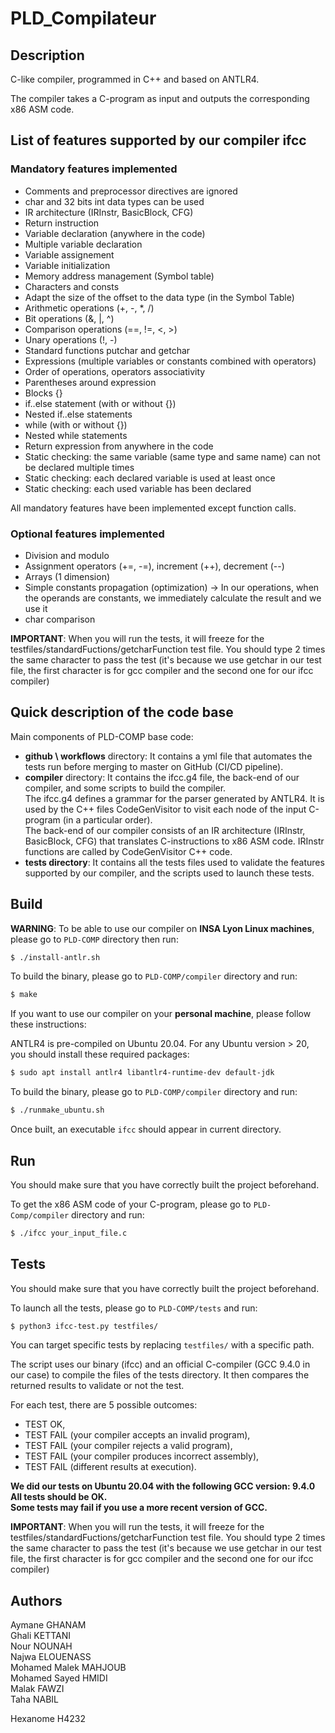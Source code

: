 # PLD_Compilateur 

## Description

C-like compiler, programmed in C++ and based on ANTLR4. 

The compiler takes a C-program as input and outputs the corresponding x86 ASM code. 

## List of features supported by our compiler ifcc

### Mandatory features implemented

- Comments and preprocessor directives are ignored 
- char and 32 bits int data types can be used 
- IR architecture (IRInstr, BasicBlock, CFG)
- Return instruction
- Variable declaration (anywhere in the code)
- Multiple variable declaration
- Variable assignement  
- Variable initialization
- Memory address management (Symbol table)
- Characters and consts
- Adapt the size of the offset to the data type (in the Symbol Table)
- Arithmetic operations (+, -, *, /)
- Bit operations (&, |, ^)
- Comparison operations (==, !=, <, >)
- Unary operations (!, -)
- Standard functions putchar and getchar 
- Expressions (multiple variables or constants combined with operators)
- Order of operations, operators associativity
- Parentheses around expression  
- Blocks {}
- if..else statement (with or without {})
- Nested if..else statements
- while (with or without {})
- Nested while statements
- Return expression from anywhere in the code
- Static checking: the same variable (same type and same name) can not be declared multiple times
- Static checking: each declared variable is used at least once
- Static checking: each used variable has been declared

All mandatory features have been implemented except function calls. 

### Optional features implemented

- Division and modulo
- Assignment operators (+=, -=), increment (++), decrement (--)
- Arrays (1 dimension)
- Simple constants propagation (optimization) -> In our operations, when the operands are constants, we immediately calculate the result and we use it
- char comparison 

**IMPORTANT**: When you will run the tests, it will freeze for the testfiles/standardFuctions/getcharFunction test file. You should type 2 times the same character to pass the test (it's because we use getchar in our test file, the first character is for gcc compiler and the second one for our ifcc compiler)

## Quick description of the code base 

Main components of PLD-COMP base code:
- **github \ workflows** directory: It contains a yml file that automates the tests run before merging to master on GitHub (CI/CD pipeline). 
- **compiler** directory: It contains the ifcc.g4 file, the back-end of our compiler, and some scripts to build the compiler.  
The ifcc.g4 defines a grammar for the parser generated by ANTLR4. It is used by the C++ files CodeGenVisitor to visit each node of the input C-program (in a particular order).  
The back-end of our compiler consists of an IR architecture (IRInstr, BasicBlock, CFG) that translates C-instructions to x86 ASM code. IRInstr functions are called by CodeGenVisitor C++ code. 
- **tests directory**: It contains all the tests files used to validate the features supported by our compiler, and the scripts used to launch these tests. 

## Build 

**WARNING**: To be able to use our compiler on **INSA Lyon Linux machines**, please go to `PLD-COMP` directory then run:
```sh
$ ./install-antlr.sh
```
To build the binary, please go to `PLD-COMP/compiler` directory and run:
```sh
$ make
```


If you want to use our compiler on your **personal machine**, please follow these instructions: 

ANTLR4 is pre-compiled on Ubuntu 20.04. For any Ubuntu version > 20, you should install these required packages:
```sh
$ sudo apt install antlr4 libantlr4-runtime-dev default-jdk
```

To build the binary, please go to `PLD-COMP/compiler` directory and run:
```sh
$ ./runmake_ubuntu.sh
```

Once built, an executable `ifcc` should appear in current directory.

## Run 

You should make sure that you have correctly built the project beforehand. 

To get the x86 ASM code of your C-program, please go to `PLD-Comp/compiler` directory and run:
```sh
$ ./ifcc your_input_file.c 
```

## Tests

You should make sure that you have correctly built the project beforehand. 

To launch all the tests, please go to `PLD-COMP/tests` and run:
```sh
$ python3 ifcc-test.py testfiles/ 
```

You can target specific tests by replacing `testfiles/` with a specific path. 

The script uses our binary (ifcc) and an official C-compiler (GCC 9.4.0 in our case) to compile the files of the tests directory. It then compares the returned results to validate or not the test. 

For each test, there are 5 possible outcomes:
- TEST OK,
- TEST FAIL (your compiler accepts an invalid program),
- TEST FAIL (your compiler rejects a valid program),
- TEST FAIL (your compiler produces incorrect assembly),
- TEST FAIL (different results at execution).

**We did our tests on Ubuntu 20.04 with the following GCC version: 9.4.0**  
**All tests should be OK.**   
**Some tests may fail if you use a more recent version of GCC.**

**IMPORTANT**: When you will run the tests, it will freeze for the testfiles/standardFuctions/getcharFunction test file. You should type 2 times the same character to pass the test (it's because we use getchar in our test file, the first character is for gcc compiler and the second one for our ifcc compiler)

## Authors
Aymane GHANAM \
Ghali KETTANI \
Nour NOUNAH \
Najwa ELOUENASS \
Mohamed Malek MAHJOUB \
Mohamed Sayed HMIDI \
Malak FAWZI \
Taha NABIL

Hexanome H4232